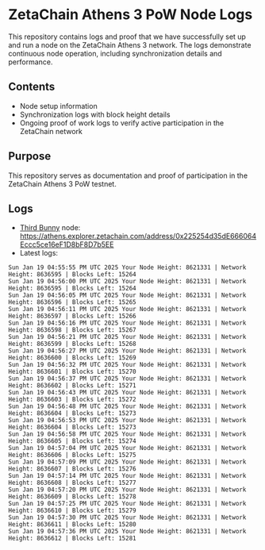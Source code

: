 # ZetaChain Athens 3 PoW Node Logs
This repository contains logs and proof that we have successfully set up and run a node on the ZetaChain Athens 3 network. The logs demonstrate continuous node operation, including synchronization details and performance.

## Contents
- Node setup information
- Synchronization logs with block height details
- Ongoing proof of work logs to verify active participation in the ZetaChain network

## Purpose
This repository serves as documentation and proof of participation in the ZetaChain Athens 3 PoW testnet.

## Logs

- [Third Bunny](https://thirdbunny.xyz/) node: https://athens.explorer.zetachain.com/address/0x225254d35dE666064Eccc5ce16eF1D8bF8D7b5EE
- Latest logs:
```
Sun Jan 19 04:55:55 PM UTC 2025 Your Node Height: 8621331 | Network Height: 8636595 | Blocks Left: 15264
Sun Jan 19 04:56:00 PM UTC 2025 Your Node Height: 8621331 | Network Height: 8636595 | Blocks Left: 15264
Sun Jan 19 04:56:05 PM UTC 2025 Your Node Height: 8621331 | Network Height: 8636596 | Blocks Left: 15265
Sun Jan 19 04:56:11 PM UTC 2025 Your Node Height: 8621331 | Network Height: 8636597 | Blocks Left: 15266
Sun Jan 19 04:56:16 PM UTC 2025 Your Node Height: 8621331 | Network Height: 8636598 | Blocks Left: 15267
Sun Jan 19 04:56:21 PM UTC 2025 Your Node Height: 8621331 | Network Height: 8636599 | Blocks Left: 15268
Sun Jan 19 04:56:27 PM UTC 2025 Your Node Height: 8621331 | Network Height: 8636600 | Blocks Left: 15269
Sun Jan 19 04:56:32 PM UTC 2025 Your Node Height: 8621331 | Network Height: 8636601 | Blocks Left: 15270
Sun Jan 19 04:56:37 PM UTC 2025 Your Node Height: 8621331 | Network Height: 8636602 | Blocks Left: 15271
Sun Jan 19 04:56:43 PM UTC 2025 Your Node Height: 8621331 | Network Height: 8636603 | Blocks Left: 15272
Sun Jan 19 04:56:48 PM UTC 2025 Your Node Height: 8621331 | Network Height: 8636604 | Blocks Left: 15273
Sun Jan 19 04:56:53 PM UTC 2025 Your Node Height: 8621331 | Network Height: 8636604 | Blocks Left: 15273
Sun Jan 19 04:56:58 PM UTC 2025 Your Node Height: 8621331 | Network Height: 8636605 | Blocks Left: 15274
Sun Jan 19 04:57:04 PM UTC 2025 Your Node Height: 8621331 | Network Height: 8636606 | Blocks Left: 15275
Sun Jan 19 04:57:09 PM UTC 2025 Your Node Height: 8621331 | Network Height: 8636607 | Blocks Left: 15276
Sun Jan 19 04:57:14 PM UTC 2025 Your Node Height: 8621331 | Network Height: 8636608 | Blocks Left: 15277
Sun Jan 19 04:57:20 PM UTC 2025 Your Node Height: 8621331 | Network Height: 8636609 | Blocks Left: 15278
Sun Jan 19 04:57:25 PM UTC 2025 Your Node Height: 8621331 | Network Height: 8636610 | Blocks Left: 15279
Sun Jan 19 04:57:30 PM UTC 2025 Your Node Height: 8621331 | Network Height: 8636611 | Blocks Left: 15280
Sun Jan 19 04:57:36 PM UTC 2025 Your Node Height: 8621331 | Network Height: 8636612 | Blocks Left: 15281
```
